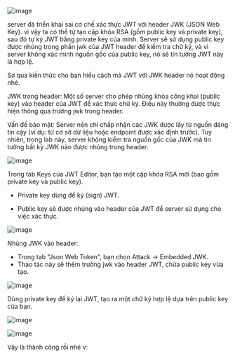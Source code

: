 ![image](https://github.com/user-attachments/assets/fa49a640-6a0c-4b82-80d4-db3ea7e7bf46)

server đã triển khai sai cơ chế xác thực JWT với header JWK (JSON Web Key). vì vậy ta có thể tự tạo cặp khóa RSA (gồm public key và private key), sau đó tự ký JWT bằng private key của mình. Server sẽ sử dụng public key được nhúng trong phần jwk của JWT header để kiểm tra chữ ký, và vì server không xác minh nguồn gốc của public key, nó sẽ tin tưởng JWT này là hợp lệ.

Sơ qua kiến thức cho bạn hiểu cách mà JWT với JWK header nó hoạt động nhé.

JWK trong header: Một số server cho phép nhúng khóa công khai (public key) vào header của JWT để xác thực chữ ký. Điều này thường được thực hiện thông qua trường jwk trong header.

Vấn đề bảo mật: Server nên chỉ chấp nhận các JWK được lấy từ nguồn đáng tin cậy (ví dụ: từ cơ sở dữ liệu hoặc endpoint được xác định trước). Tuy nhiên, trong lab này, server không kiểm tra nguồn gốc của JWK mà tin tưởng bất kỳ JWK nào được nhúng trong header.

![image](https://github.com/user-attachments/assets/549f3401-9b02-4324-97da-f46eee7ed145)

Trong tab Keys của JWT Editor, bạn tạo một cặp khóa RSA mới (bao gồm private key và public key).

+ Private key dùng để ký (sign) JWT.

+ Public key sẽ được nhúng vào header của JWT để server sử dụng cho việc xác thực.

![image](https://github.com/user-attachments/assets/f88a781c-e632-4e60-b1eb-c3aafec642d2)

Nhúng JWK vào header:

+ Trong tab "Json Web Token", bạn chọn Attack -> Embedded JWK.
+ Thao tác này sẽ thêm trường jwk vào header JWT, chứa public key vừa tạo.

![image](https://github.com/user-attachments/assets/fc3ac803-448a-405f-9821-a8ef2445cb97)

Dùng private key để ký lại JWT, tạo ra một chữ ký hợp lệ dựa trên public key của bạn.

![image](https://github.com/user-attachments/assets/930314d0-b476-4aae-a43f-ea283f07d1c2)

![image](https://github.com/user-attachments/assets/7445590d-7376-4714-9cc9-4e0dff559de4)

Vậy là thành công rồi nhé v:
